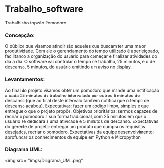 # Trabalho_software
Trabalhinho topzão Pomodoro
### Concepção: 
O público que visamos atingir são aqueles que buscam ter uma maior produtividade. Com ele o gerenciamento do tempo utilizado é aperfeiçoado, facilitando a organização do usuário para começar e finalizar atividades do dia a dia. O software vai controlar o tempo de trabalho, 25 minutos, e o de descanso, 5 minutos, do usuário emitindo um aviso no display. 
### Levantamentos: 
Ao final do projeto visamos obter um pomodoro que mande uma notificação a cada 25 minutos de trabalho intervalado por outros 5 minutos de descanso (que ao final deste intervalo também notifica que o tempo de descanso acabou). Expectativas: fazer um código limpo, simples e que entregue o que o projeto propõe. Objetivos prioritários: sermos capazes de recriar o pomodoro a sua forma tradicional, com 25 minutos em que o usuário se dedicara a uma atividade e 5 minutos de descanso. Expectativas do gerente de projeto: entregar um produto que cumpra os requisitos desejados, recriar o pomodoro. Expectativas da equipe desenvolvimento: aprofundar os conhecimentos da equipe em Python e Micropython.
### Diagrama UML:
<img src = "imgs/Diagrama_UML.png"